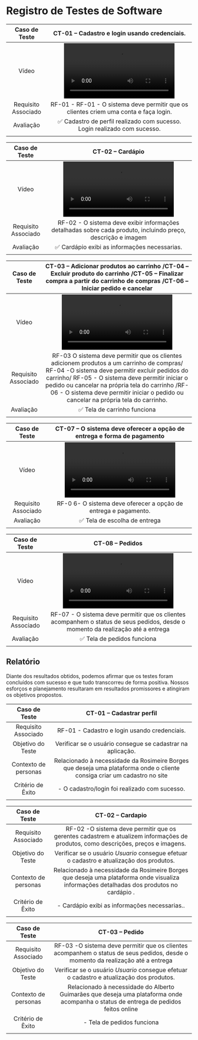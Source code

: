 # Registro de Testes de Software


| **Caso de Teste** 	| **CT-01 – Cadastro e login usando credenciais.** 	|
|:---:	|:---:	|
| Vídeo | <video src="https://github.com/ICEI-PUC-Minas-PMV-ADS/pmv-ads-2024-1-e4-proj-infra-t5-pmv-ads-2024-1-e4-proj-infra-t5-grupo04-Dolce-Coffe/assets/93801572/6ce8f239-775a-425f-bfb7-a0448324f3b0" title="CT-01"> |
|	Requisito Associado 	| RF-01 - RF-01 - O sistema deve permitir que os clientes criem uma conta e faça login. |
| Avaliação 	|✅ Cadastro de perfil realizado com sucesso. Login realizado com sucesso. |
|  	|  	|

| **Caso de Teste** 	| **CT-02 – Cardápio** 	|
|:---:	|:---:	|
| Vídeo | <video src="https://github.com/ICEI-PUC-Minas-PMV-ADS/pmv-ads-2024-1-e4-proj-infra-t5-pmv-ads-2024-1-e4-proj-infra-t5-grupo04-Dolce-Coffe/assets/93801572/96b8c82a-4a6d-4473-ae19-146e09c0549d" title="CT-02"> |
|	Requisito Associado 	| RF-02 - O sistema deve exibir informações detalhadas sobre cada produto, incluindo preço, descrição e imagem|
| Avaliação 	|✅ Cardápio exibi as informações necessarias. |
|  	|  	|

| **Caso de Teste** 	| **CT-03 – Adicionar produtos ao carrinho /CT-04 – Excluir produto do carrinho /CT-05 – Finalizar compra a partir do carrinho de compras /CT-06 – Iniciar pedido e cancelar** 	|
|:---:	|:---:	|
| Vídeo | <video src="https://github.com/ICEI-PUC-Minas-PMV-ADS/pmv-ads-2024-1-e4-proj-infra-t5-pmv-ads-2024-1-e4-proj-infra-t5-grupo04-Dolce-Coffe/assets/93801572/0667e418-b418-4ef2-9a77-c337a4a45a7a" title="CT-03 CT-04 CT-05 CT-06"> |
|	Requisito Associado 	| RF-03  O sistema deve permitir que os clientes adicionem produtos a um carrinho de compras/ RF-04 -O sistema deve permitir excluir pedidos do carrinho/ RF-05 - O sistema deve permitir iniciar o pedido ou cancelar na própria tela do carrinho /RF-06 - O sistema deve permitir iniciar o pedido ou cancelar na própria tela do carrinho. |
| Avaliação 	|✅ Tela de carrinho funciona |
|  	|  	|

| **Caso de Teste** 	| **CT-07 – O sistema deve oferecer a opção de entrega e forma de pagamento** 	|
|:---:	|:---:	|
| Vídeo | <video src="https://github.com/ICEI-PUC-Minas-PMV-ADS/pmv-ads-2024-1-e4-proj-infra-t5-pmv-ads-2024-1-e4-proj-infra-t5-grupo04-Dolce-Coffe/assets/93801572/ece28e9c-7e3d-4eb3-88ff-841a836cc844" title="CT-06"> |
|	Requisito Associado 	|RF-0 6- O sistema deve oferecer a opção de entrega e pagamento. |
| Avaliação 	|✅ Tela de escolha de entrega  |
|  	|  	|


| **Caso de Teste** 	| **CT-08 – Pedidos** 	|
|:---:	|:---:	|
| Vídeo | <video src="https://github.com/ICEI-PUC-Minas-PMV-ADS/pmv-ads-2024-1-e4-proj-infra-t5-pmv-ads-2024-1-e4-proj-infra-t5-grupo04-Dolce-Coffe/assets/93801572/1ec747d2-99a7-48a3-be66-d0f9922ee71d" title="CT-07"> |
|	Requisito Associado 	| RF-07 - O sistema deve permitir que os clientes acompanhem o status de seus pedidos, desde o momento da realização até a entrega |
| Avaliação 	|✅ Tela de pedidos funciona |
|  	|  	|



## Relatório

Diante dos resultados obtidos, podemos afirmar que os testes foram concluídos com sucesso e que tudo transcorreu de forma positiva. Nossos esforços e planejamento resultaram em resultados promissores e atingiram os objetivos propostos.
 
| **Caso de Teste** 	| **CT-01 – Cadastrar perfil** 	|
|:---:	|:---:	|
|	Requisito Associado 	| RF-01 - Cadastro e login usando credenciais. |
| Objetivo do Teste 	| Verificar se o usuário consegue se cadastrar na aplicação. |
| Contexto de personas 	| Relacionado à necessidade da  Rosimeire Borges que deseja uma plataforma onde o cliente consiga criar um cadastro no site |
|Critério de Êxito | - O cadastro/login foi realizado com sucesso. |
|  	|  	|

| **Caso de Teste** 	| **CT-02 – Cardapio**	|
|:---:	|:---:	|
|Requisito Associado | RF-02	-O sistema deve permitir que os gerentes cadastrem e atualizem informações de produtos, como descrições, preços e imagens. |
| Objetivo do Teste 	| Verificar se o usuário *Usuario* consegue efetuar o cadastro e atualização dos produtos. |
| Contexto de personas 	| Relacionado à necessidade da  Rosimeire Borges que deseja uma plataforma onde visualiza informações detalhadas dos produtos no cardápio .|
|Critério de Êxito | - Cardápio exibi as informações necessarias.. |
|  	|  	|

| **Caso de Teste** 	| **CT-03 – Pedido**	|
|:---:	|:---:	|
|Requisito Associado | RF-03	-O sistema deve permitir que os clientes acompanhem o status de seus pedidos, desde o momento da realização até a entrega |
| Objetivo do Teste 	| Verificar se o usuário *Usuario* consegue efetuar o cadastro e atualização dos produtos. |
| Contexto de personas 	| Relacionado à necessidade do Alberto Guimarães que deseja uma plataforma onde acompanha o status de entrega de pedidos feitos online |
|Critério de Êxito | - Tela de pedidos funciona  |
|  	|  	|




